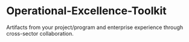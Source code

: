 # Operational-Excellence-Toolkit
Artifacts from your project/program and enterprise experience through cross-sector collaboration. 
